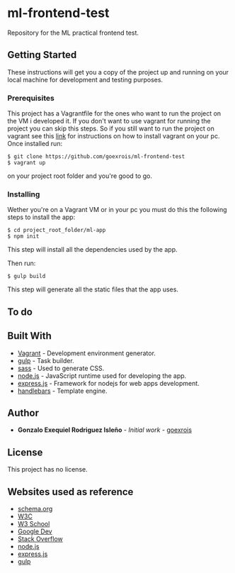 # ml-frontend-test
Repository for the ML practical frontend test.

## Getting Started

These instructions will get you a copy of the project up and running on your local machine for development and testing purposes. 

### Prerequisites

This project has a Vagrantfile for the ones who want to run the project on the VM i developed it. If you don't want to use vagrant for running the project you can skip this steps. 
So if you still want to run the project on vagrant see this [link](https://www.vagrantup.com/docs/installation/) for instructions on how to install vagrant on your pc. 
Once installed run:

```
$ git clone https://github.com/goexrois/ml-frontend-test
$ vagrant up 
```

on your project root folder and you're good to go. 


### Installing

Wether you're on a Vagrant VM or in your pc you must do this the following steps to install the app:

```
$ cd project_root_folder/ml-app
$ npm init
```
This step will install all the dependencies used by the app. 

Then run:
```
$ gulp build 
```
This step will generate all the static files that the app uses. 

## To do



## Built With

* [Vagrant](https://www.vagrantup.com/) - Development environment generator.
* [gulp](http://gulpjs.com/) - Task builder.
* [sass](http://sass-lang.com/) - Used to generate CSS.
* [node.js](https://nodejs.org/) - JavaScript runtime used for developing the app.
* [express.js](http://expressjs.com/) - Framework for nodejs for web apps development.
* [handlebars](http://handlebarsjs.com/) - Template engine.

## Author

* **Gonzalo Exequiel Rodriguez Isleño** - *Initial work* - [goexrois](https://github.com/goexrois)

## License

This project has no license.

## Websites used as reference

* [schema.org](https://schema.org)
* [W3C](https://www.w3.org/)
* [W3 School](https://www.w3schools.com/)
* [Google Dev](https://developers.google.com/)
* [Stack Overflow](https://stackoverflow.com/)
* [node.js](https://nodejs.org/)
* [express.js](http://expressjs.com/)
* [gulp](http://gulpjs.com/)
